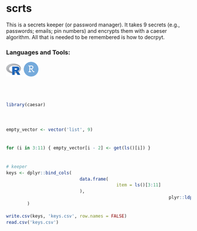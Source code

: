 # scrts

This is a secrets keeper (or password manager). It takes 9 secrets (e.g., passwords; emails; pin numbers) and encrypts them with a caeser algorithm.
All that is needed to be remembered is how to decrpyt.


### Languages and Tools:
<div>
  <img src="https://github.com/devicons/devicon/blob/master/icons/r/r-original.svg" title = "r" alt= "r" width = "40" height = "40"/>&nbsp;
  <img src="https://github.com/devicons/devicon/blob/master/icons/rstudio/rstudio-original.svg" title = "RStudio" alt = "RStudio" width = "40" height = "40"/>&nbsp;
</div>
<br>
<br>

```r

library(caesar)



empty_vector <- vector('list', 9) 


for (i in 3:11) { empty_vector[i - 2] <- get(ls()[i]) }


# keeper
keys <- dplyr::bind_cols(
                            data.frame(
                                          item = ls()[3:11]
                            ),
                                                              plyr::ldply(empty_vector)
        )

write.csv(keys, 'keys.csv', row.names = FALSE)
read.csv('keys.csv')
```
